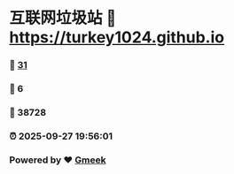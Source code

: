 # 互联网垃圾站 :link: https://turkey1024.github.io 
### :page_facing_up: [31](https://turkey1024.github.io/tag.html) 
### :speech_balloon: 6 
### :hibiscus: 38728 
### :alarm_clock: 2025-09-27 19:56:01 
### Powered by :heart: [Gmeek](https://github.com/Meekdai/Gmeek)
